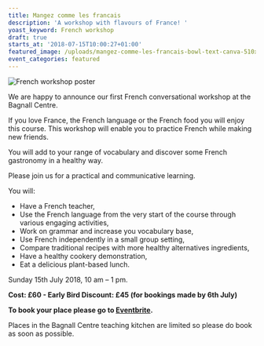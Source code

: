 ```yaml
---
title: Mangez comme les francais
description: 'A workshop with flavours of France! '
yoast_keyword: French workshop
draft: true
starts_at: '2018-07-15T10:00:27+01:00'
featured_image: /uploads/mangez-comme-les-francais-bowl-text-canva-510x250px.jpg
event_categories: featured
---
```

![French workshop poster](/uploads/mangez-comme-les-français-.jpg)

We are happy to announce our first French conversational workshop at the Bagnall Centre. 

If you love France, the French language or the French food you will enjoy this course. This workshop will enable you to practice French while making new friends. 

You will add to your range of vocabulary and discover some French gastronomy in a healthy way. 

Please join us for a practical and communicative learning. 

You will:

* Have a French teacher,
* Use the French language from the very start of the course through various engaging activities,
* Work on grammar and increase you vocabulary base,
* Use French independently in a small group setting,
* Compare traditional recipes with more healthy alternatives ingredients,
* Have a healthy cookery demonstration,
* Eat a delicious plant-based lunch.

Sunday 15th July 2018, 10 am – 1 pm.

**Cost: £60 - Early Bird Discount: £45 (for bookings made by 6th July)**

**To book your place please go to [Eventbrite](https://www.eventbrite.co.uk/e/mangez-comme-les-francais-tickets-47018260884).**

Places in the Bagnall Centre teaching kitchen are limited so please do book as soon as possible.
